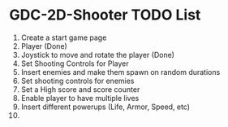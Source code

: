 # GDC-2D-Shooter TODO List

1. Create a start game page
2. Player (Done)
3. Joystick to move and rotate the player (Done)
4. Set Shooting Controls for Player
5. Insert enemies and make them spawn on random durations
6. Set shooting controls for enemies
7. Set a High score and score counter
8. Enable player to have multiple lives
9. Insert different powerups (Life, Armor, Speed, etc)
10. 

